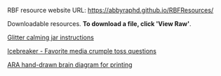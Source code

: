RBF resource website URL: https://abbyraphd.github.io/RBFResources/

Downloadable resources. **To download a file, click 'View Raw'**. 

[Glitter calming jar instructions](https://github.com/AbbyRAPhd/RBFResources/blob/a4171eb623ee015a4eb0b15fbd1d1a50c85a1ca2/Glitter%20calming%20jar%20instructions.docx)

[Icebreaker - Favorite media crumple toss questions](https://github.com/AbbyRAPhd/RBFResources/blob/a4171eb623ee015a4eb0b15fbd1d1a50c85a1ca2/Icebreaker_Last%20media%20i%20loved.docx)

[ARA hand-drawn brain diagram for printing](https://github.com/AbbyRAPhd/RBFResources/blob/55da5871e5db88294e2f6a09b34eaab439a28646/My%20brain%20diagram%20for%20printing.pptx)
